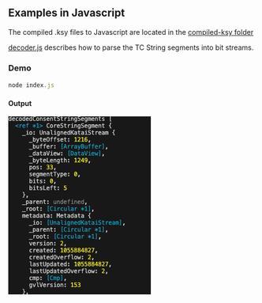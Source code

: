 ## Examples in Javascript

The compiled .ksy files to Javascript are located in the [compiled-ksy folder](compiled_ksy)

[decoder.js](decoder.js) describes how to parse the TC String segments into bit streams.

### Demo

```javascript
node index.js
```

#### Output
![Output example](./docs/output_example.png)